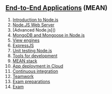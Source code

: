 ## [End-to-End Applications]() (MEAN)

1. [Introduction to Node.js]()
2. [Node.JS Web Server]()
3. [Advanced Node.js[()
4. [MongoDB and Mongoose in Node.js]()
5. [View engines]()
6. [ExpressJS]()
7. [Unit testing Node.js]()
8. [Tools for development]()
9. [MEAN stack]()
10. [App deployment in Cloud]()
11. [Continuous integration]()
12. [Teamwork]()
13. [Exam preparations]()
14. [Exam]()